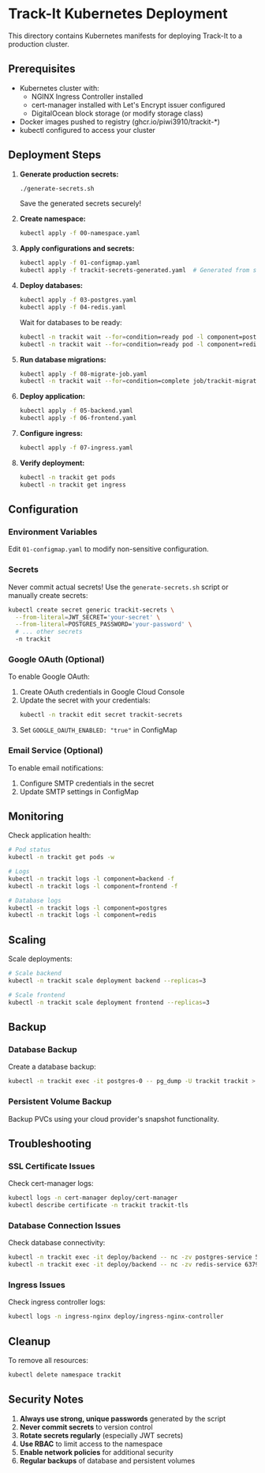 # Track-It Kubernetes Deployment

This directory contains Kubernetes manifests for deploying Track-It to a production cluster.

## Prerequisites

- Kubernetes cluster with:
  - NGINX Ingress Controller installed
  - cert-manager installed with Let's Encrypt issuer configured
  - DigitalOcean block storage (or modify storage class)
- Docker images pushed to registry (ghcr.io/piwi3910/trackit-*)
- kubectl configured to access your cluster

## Deployment Steps

1. **Generate production secrets:**
   ```bash
   ./generate-secrets.sh
   ```
   Save the generated secrets securely!

2. **Create namespace:**
   ```bash
   kubectl apply -f 00-namespace.yaml
   ```

3. **Apply configurations and secrets:**
   ```bash
   kubectl apply -f 01-configmap.yaml
   kubectl apply -f trackit-secrets-generated.yaml  # Generated from step 1
   ```

4. **Deploy databases:**
   ```bash
   kubectl apply -f 03-postgres.yaml
   kubectl apply -f 04-redis.yaml
   ```
   Wait for databases to be ready:
   ```bash
   kubectl -n trackit wait --for=condition=ready pod -l component=postgres --timeout=300s
   kubectl -n trackit wait --for=condition=ready pod -l component=redis --timeout=300s
   ```

5. **Run database migrations:**
   ```bash
   kubectl apply -f 08-migrate-job.yaml
   kubectl -n trackit wait --for=condition=complete job/trackit-migrate --timeout=300s
   ```

6. **Deploy application:**
   ```bash
   kubectl apply -f 05-backend.yaml
   kubectl apply -f 06-frontend.yaml
   ```

7. **Configure ingress:**
   ```bash
   kubectl apply -f 07-ingress.yaml
   ```

8. **Verify deployment:**
   ```bash
   kubectl -n trackit get pods
   kubectl -n trackit get ingress
   ```

## Configuration

### Environment Variables

Edit `01-configmap.yaml` to modify non-sensitive configuration.

### Secrets

Never commit actual secrets! Use the `generate-secrets.sh` script or manually create secrets:

```bash
kubectl create secret generic trackit-secrets \
  --from-literal=JWT_SECRET='your-secret' \
  --from-literal=POSTGRES_PASSWORD='your-password' \
  # ... other secrets
  -n trackit
```

### Google OAuth (Optional)

To enable Google OAuth:
1. Create OAuth credentials in Google Cloud Console
2. Update the secret with your credentials:
   ```bash
   kubectl -n trackit edit secret trackit-secrets
   ```
3. Set `GOOGLE_OAUTH_ENABLED: "true"` in ConfigMap

### Email Service (Optional)

To enable email notifications:
1. Configure SMTP credentials in the secret
2. Update SMTP settings in ConfigMap

## Monitoring

Check application health:
```bash
# Pod status
kubectl -n trackit get pods -w

# Logs
kubectl -n trackit logs -l component=backend -f
kubectl -n trackit logs -l component=frontend -f

# Database logs
kubectl -n trackit logs -l component=postgres
kubectl -n trackit logs -l component=redis
```

## Scaling

Scale deployments:
```bash
# Scale backend
kubectl -n trackit scale deployment backend --replicas=3

# Scale frontend
kubectl -n trackit scale deployment frontend --replicas=3
```

## Backup

### Database Backup

Create a database backup:
```bash
kubectl -n trackit exec -it postgres-0 -- pg_dump -U trackit trackit > backup.sql
```

### Persistent Volume Backup

Backup PVCs using your cloud provider's snapshot functionality.

## Troubleshooting

### SSL Certificate Issues

Check cert-manager logs:
```bash
kubectl logs -n cert-manager deploy/cert-manager
kubectl describe certificate -n trackit trackit-tls
```

### Database Connection Issues

Check database connectivity:
```bash
kubectl -n trackit exec -it deploy/backend -- nc -zv postgres-service 5432
kubectl -n trackit exec -it deploy/backend -- nc -zv redis-service 6379
```

### Ingress Issues

Check ingress controller logs:
```bash
kubectl logs -n ingress-nginx deploy/ingress-nginx-controller
```

## Cleanup

To remove all resources:
```bash
kubectl delete namespace trackit
```

## Security Notes

1. **Always use strong, unique passwords** generated by the script
2. **Never commit secrets** to version control
3. **Rotate secrets regularly** (especially JWT secrets)
4. **Use RBAC** to limit access to the namespace
5. **Enable network policies** for additional security
6. **Regular backups** of database and persistent volumes